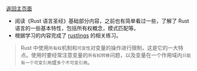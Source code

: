 [返回主页面](../README.md)

- 阅读《Rust 语言圣经》基础部分内容，之前也有简单看过一些，了解了 Rust 语言的一些基本特性，包括所有权概念，模式匹配等。
- 根据学习的内容完成了 [rustlings](https://github.com/LearningOS/rust-rustlings-creatoy) 的相关练习。

> Rust 中使用`所有权`机制和`可变性`对变量的操作进行限制，这是它的一大特点。使用时要经常注意变量的`所有权转移`问题，以及变量在一个作用域内`只能有一个可变引用`或`多个不可变引用`。
